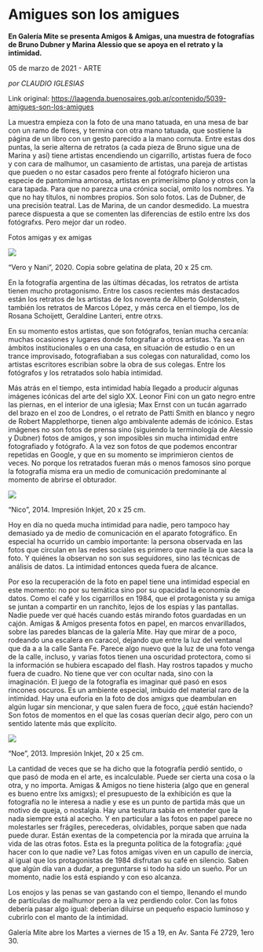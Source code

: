 # Amigues son los amigues

**En Galería Mite se presenta Amigos & Amigas, una muestra de fotografías de Bruno Dubner y Marina Alessio que se apoya en el retrato y la intimidad.**

05 de marzo de 2021 - ARTE

_por CLAUDIO IGLESIAS_

Link original: https://laagenda.buenosaires.gob.ar/contenido/5039-amigues-son-los-amigues



La muestra empieza con la foto de una mano tatuada, en una mesa de bar con un ramo de flores, y termina con otra mano tatuada, que sostiene la página de un libro con un gesto parecido a la mano cornuta. Entre estas dos puntas, la serie alterna de retratos (a cada pieza de Bruno sigue una de Marina y así) tiene artistas encendiendo un cigarrillo, artistas fuera de foco y con cara de malhumor, un casamiento de artistas, una pareja de artistas que pueden o no estar casados pero frente al fotógrafo hicieron una especie de pantomima amorosa, artistas en primerísimo plano y otros con la cara tapada. Para que no parezca una crónica social, omito los nombres. Ya que no hay títulos, ni nombres propios. Son solo fotos. Las de Dubner, de una precisión teatral. Las de Marina, de un candor desmedido. La muestra parece dispuesta a que se comenten las diferencias de estilo entre lxs dos fotógrafxs. Pero mejor dar un rodeo.




Fotos amigas y ex amigas




![](https://cdn.flowlikemusic.com/files/images/45723/4cdcafc2-de34-47e2-8dc3-1f5addc63025.jpeg)




“Vero y Nani”, 2020. Copia sobre gelatina de plata, 20 x 25 cm.




En la fotografía argentina de las últimas décadas, los retratos de artista tienen mucho protagonismo. Entre los casos recientes más destacados están los retratos de lxs artistas de los noventa de Alberto Goldenstein, también los retratos de Marcos López, y más cerca en el tiempo, los de Rosana Schoijett, Geraldine Lanteri, entre otrxs.




En su momento estos artistas, que son fotógrafos, tenían mucha cercanía: muchas ocasiones y lugares donde fotografiar a otros artistas. Ya sea en ámbitos institucionales o en una casa, en situación de estudio o en un trance improvisado, fotografiaban a sus colegas con naturalidad, como los artistas escritores escribían sobre la obra de sus colegas. Entre los fotógrafos y los retratados solo había intimidad.




Más atrás en el tiempo, esta intimidad había llegado a producir algunas imágenes icónicas del arte del siglo XX. Leonor Fini con un gato negro entre las piernas, en el interior de una iglesia; Max Ernst con un tucán agarrado del brazo en el zoo de Londres, o el retrato de Patti Smith en blanco y negro de Robert Mapplethorpe, tienen algo ambivalente además de icónico. Estas imágenes no son fotos de prensa sino (siguiendo la terminología de Alessio y Dubner) fotos de amigos, y son imposibles sin mucha intimidad entre fotografiado y fotógrafo. A la vez son fotos de que podemos encontrar repetidas en Google, y que en su momento se imprimieron cientos de veces. No porque los retratados fueran más o menos famosos sino porque la fotografía misma era un medio de comunicación predominante al momento de abrirse el obturador.




![](https://cdn.flowlikemusic.com/files/images/45724/ebb63b2a-b4e0-4aab-8464-0787e28a5fc7.jpeg)




“Nico”, 2014. Impresión Inkjet, 20 x 25 cm.




Hoy en día no queda mucha intimidad para nadie, pero tampoco hay demasiado ya de medio de comunicación en el aparato fotográfico. En especial ha ocurrido un cambio importante: la persona observada en las fotos que circulan en las redes sociales es primero que nadie la que saca la foto. Y quiénes la observan no son sus seguidores, sino las técnicas de análisis de datos. La intimidad entonces queda fuera de alcance.




Por eso la recuperación de la foto en papel tiene una intimidad especial en este momento: no por su temática sino por su opacidad la economía de datos. Como el café y los cigarrillos en 1984, que el protagonista y su amiga se juntan a compartir en un ranchito, lejos de los espías y las pantallas. Nadie puede ver qué hacés cuando estás mirando fotos guardadas en un cajón. Amigas & Amigos presenta fotos en papel, en marcos envarillados, sobre las paredes blancas de la galería Mite. Hay que mirar de a poco, rodeando una escalera en caracol, dejando que entre la luz del ventanal que da a a la calle Santa Fe. Parece algo nuevo que la luz de una foto venga de la calle, incluso, y varias fotos tienen una oscuridad protectora, como si la información se hubiera escapado del flash. Hay rostros tapados y mucho fuera de cuadro. No tiene que ver con ocultar nada, sino con la imaginación. El juego de la fotografía es imaginar qué pasó en esos rincones oscuros. Es un ambiente especial, imbuido del material raro de la intimidad. Hay una euforia en la foto de dos amigxs que deambulan en algún lugar sin mencionar, y que salen fuera de foco, ¿qué están haciendo? Son fotos de momentos en el que las cosas querían decir algo, pero con un sentido latente más que explícito.




![](https://cdn.flowlikemusic.com/files/images/45725/28e8696b-553c-4646-9b17-04d9aa1c7d27.jpeg)




“Noe”, 2013. Impresión Inkjet, 20 x 25 cm.




La cantidad de veces que se ha dicho que la fotografía perdió sentido, o que pasó de moda en el arte, es incalculable. Puede ser cierta una cosa o la otra, y no importa. Amigas & Amigos no tiene histeria (algo que en general es bueno entre lxs amigxs); el presupuesto de la exhibición es que la fotografía no le interesa a nadie y ese es un punto de partida más que un motivo de queja, o nostalgia. Hay una tesitura sabia en entender que la nada siempre está al acecho. Y en particular a las fotos en papel parece no molestarles ser frágiles, perecederas, olvidables, porque saben que nada puede durar. Están exentas de la competencia por la mirada que arruina la vida de las otras fotos. Esta es la pregunta política de la fotografía: ¿qué hacer con lo que nadie ve? Las fotos amigas viven en un capullo de inercia, al igual que los protagonistas de 1984 disfrutan su café en silencio. Saben que algún día van a dudar, a preguntarse si todo ha sido un sueño. Por un momento, nadie los está espiando y con eso alcanza.




Los enojos y las penas se van gastando con el tiempo, llenando el mundo de partículas de malhumor pero a la vez perdiendo color. Con las fotos debería pasar algo igual: deberían diluirse un pequeño espacio luminoso y cubrirlo con el manto de la intimidad.




Galería Mite abre los Martes a viernes de 15 a 19, en Av. Santa Fé 2729, 1ero 30.



